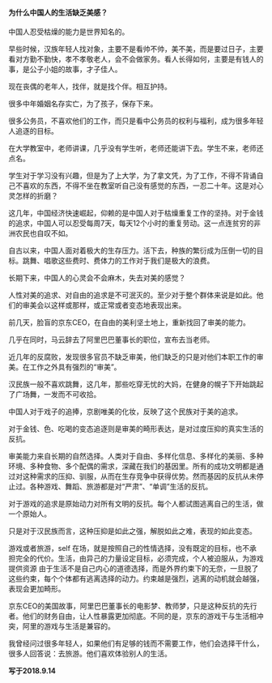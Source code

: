 #### 为什么中国人的生活缺乏美感？

中国人忍受枯燥的能力是世界知名的。

早些时候，汉族年轻人找对象，主要不是看帅不帅，美不美，而是要过日子，主要看对方勤不勤快，孝不孝敬老人，会不会做家务。看人长得如何，主要是有钱人的事，是公子小姐的故事，才子佳人。

现在丧偶的老年人，找伴，就是找个伴。相互护持。

很多中年婚姻名存实亡，为了孩子，保存下来。

很多公务员，不喜欢他们的工作，而只是看中公务员的权利与福利，成为很多年轻人追逐的目标。

在大学教室中，老师讲课，几乎没有学生听，老师还能讲下去。学生不来，老师还点名。

学生对于学习没有兴趣，但是为了上大学，为了拿文凭，为了工作，不得不背诵自己不喜欢的东西，不得不坐在教室听自己没有感觉的东西，一忍二十年。这是对心灵怎样的折磨？

这几年，中国经济快速崛起，仰赖的是中国人对于枯燥重复工作的坚持。对于金钱的追求，中国人可以忍受每周7天，每天12个小时的重复劳动。这一点连贫穷的非洲农民也自叹不如。

自古以来，中国人面对着极大的生存压力。活下去，种族的繁衍成为压倒一切的目标。跳舞、唱歌这些费时、费体力的工作对于我们是极大的浪费。

长期下来，中国人的心灵会不会麻木，失去对美的感觉？

人性对美的追求、对自由的追求是不可泯灭的。至少对于整个群体来说是如此。他们的审美会以这样或那样，或正常或者变态地表现出来。

前几天，脸盲的京东CEO，在自由的美利坚土地上，重新找回了审美的能力。

几乎在同时，马云辞去了阿里巴巴董事长的职位，宣布去当老师。

近几年的反腐败，发现很多官员不缺乏审美，他们缺乏的只是对他们本职工作的审美。在工作之外具有强烈的“审美”。

汉民族一般不喜欢跳舞，这几年，那些吃穿无忧的大妈，在健身的幌子下开始跳起了广场舞，一发而不可收拾。

中国人对于戏子的追捧，京剧唯美的化妆，反映了这个民族对于美的追求。

对于金钱、色、吃喝的变态追逐则是审美的畸形表达，是对过度压抑的真实生活的反抗。

审美能力来自长期的自然选择。人类对于自由、多样化信息、多样化的美丽、多种环境、多种食物、多个配偶的需求，深藏在我们的基因里。所有的成功文明都是通过对这种需求的压抑、驯服，从而在生存竞争中获得优势。然而基因的反抗从未停止过。各种游戏、舞蹈、旅游都是对“严肃”、“单调”生活的反抗。

对于游戏的追求是原始动力对所有文明的反抗。每个人都试图逃离自己的生活，做一个原始人。

只是对于汉民族而言，这种压抑是如此之强，解脱如此之难，表现的如此变态。

游戏或者旅游，self 在场，就是按照自己的性情选择，没有既定的目标，也不承担完全的代价。生活，由异己的力量设定目标，必须完成，个人被迫服从，为游戏提供资源
由于生活不是自己内心的道德选择，而是外界约束下的无奈，一旦脱了这些约束，每个个体都有逃离选择的动力。约束越是强烈，逃离的动机就会越强，表现会更加畸形。

京东CEO的美国故事，阿里巴巴董事长的电影梦、教师梦，只是这种反抗的先行者。他们的财务自由，让人性暴露更加彻底。不同的是，京东的游戏干与生活相冲突，阿里的游戏与生活是兼容的。

我曾经问过很多年轻人，如果他们有足够的钱而不需要工作，他们会选择干什么，很多人回答说：去旅游。他们喜欢体验别人的生活。

**写于2018.9.14**